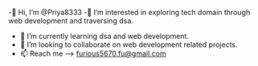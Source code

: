 -👋 Hi, I’m @Priya8333
-👀 I’m interested in exploring tech domain through web development and traversing dsa.
- 🌱 I’m currently learning dsa and web development.
- 💞️ I’m looking to collaborate on web development related projects.
- 📫 Reach me --> furious5670.fu@gmail.com
  
  

<!---
Priya8333/Priya8333 is a ✨ special ✨ repository because its `README.md` (this file) appears on your GitHub profile.
You can click the Preview link to take a look at your changes.
--->

